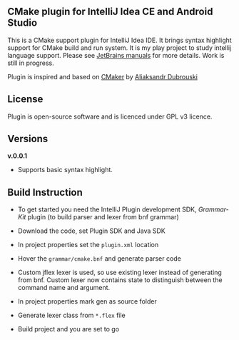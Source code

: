 ## **CMake plugin for IntelliJ Idea CE and Android Studio**

This is a CMake support plugin for IntelliJ Idea IDE. It brings syntax highlight support for CMake build and run system.
It is my play project to study intellij language support. Please see [JetBrains manuals](http://www.jetbrains.org/intellij/sdk/docs/reference_guide/custom_language_support.html) for more details. Work is still in progress.

Plugin is inspired and based on [CMaker](https://github.com/dubrousky/CMaker) by [Aliaksandr Dubrouski](https://github.com/dubrousky)


## **License**

Plugin is open-source software and is licenced under GPL v3 licence.

## **Versions**

**v.0.0.1**
* Supports basic syntax highlight.

## **Build Instruction**

* To get started you need the IntelliJ Plugin development SDK, *Grammar-Kit* plugin (to build parser and lexer from bnf grammar)

* Download the code, set Plugin SDK and Java SDK

* In project properties set the `plugin.xml` location
* Hover the `grammar/cmake.bnf` and generate parser code
* Custom jflex lexer is used, so use existing lexer instead of generating from bnf. Custom lexer now contains state to distinguish between the command name and argument.
* In project properties mark gen as source folder
* Generate lexer class from `*.flex` file
* Build project and you are set to go
